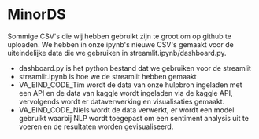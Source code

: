 # MinorDS
Sommige CSV's die wij hebben gebruikt zijn te groot om op github te uploaden. 
We hebben in onze ipynb's nieuwe CSV's gemaakt voor de uiteindelijke data die we gebruiken in streamlit.ipynb/dashboard.py.

- dashboard.py is het python bestand dat we gebruiken voor de streamlit
- streamlit.ipynb is hoe we de streamlit hebben gemaakt
- VA_EIND_CODE_Tim wordt de data van onze hulpbron ingeladen met een API en de data van kaggle wordt ingeladen via de kaggle API, 
  vervolgends wordt er dataverwerking en visualisaties gemaakt.
- VA_EIND_CODE_Niels wordt de data verwerkt, er wordt een model gebruikt waarbij NLP wordt toegepast om een sentiment analysis uit te voeren 
  en de resultaten worden gevisualiseerd.

